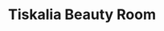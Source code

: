 ---
title: "Tiskalia Beauty Room"
url: /las-rozas-de-madrid/tiskalia-beauty-room/
shop: Kosmetik
---